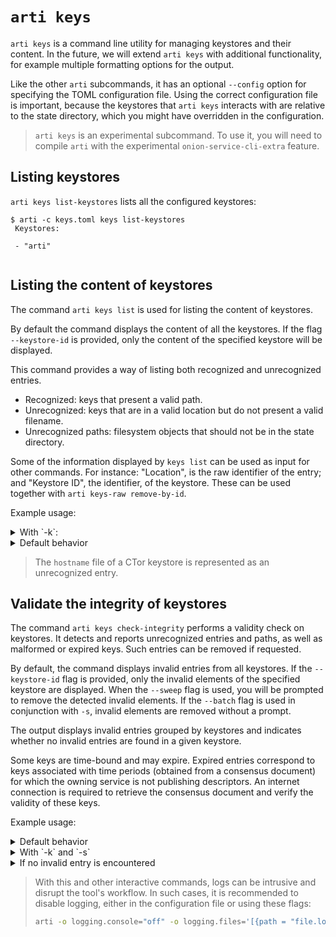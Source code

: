 # `arti keys`

`arti keys` is a command line utility for managing keystores and their content. In the
future, we will extend `arti keys` with additional functionality, for example multiple formatting
options for the output.

Like the other `arti` subcommands, it has an optional `--config` option for
specifying the TOML configuration file. Using the correct configuration file is
important, because the keystores that `arti keys` interacts with are relative to the
state directory, which you might have overridden in the configuration.

> `arti keys` is an experimental subcommand.
> To use it, you will need to compile `arti` with the experimental `onion-service-cli-extra` feature.

## Listing keystores

`arti keys list-keystores` lists all the configured keystores:

```
$ arti -c keys.toml keys list-keystores
 Keystores:

 - "arti"


```


## Listing the content of keystores

The command `arti keys list` is used for listing the content of keystores.

By default the command displays the content of all the keystores. If the
flag `--keystore-id` is provided, only the content of the specified
keystore will be displayed.

This command provides a way of listing both recognized and unrecognized entries.

- Recognized: keys that present a valid path.
- Unrecognized: keys that are in a valid location but do not present a
valid filename.
- Unrecognized paths: filesystem objects that should not be in the state directory.

Some of the information displayed by `keys list` can be used as input for other
commands. For instance: "Location", is the raw identifier of the entry; and
"Keystore ID", the identifier, of the keystore. These can be used together
with `arti keys-raw remove-by-id`.

Example usage:

<details>
<summary>With `-k`:</summary>

```ignore
$ arti -c keys.toml keys list -k arti
 ===== Keystore entries =====


 Keystore ID: arti
 Role: ks_hsc_desc_enc
 Summary: Descriptor decryption key
 KeystoreItemType: X25519StaticKeypair
 Location: client/mnyizjj7m3hpcr7i5afph3zt7maa65johyu2ruis6z7cmnjmaj3h6tad/ks_hsc_desc_enc.x25519_private
 Extra info:
 - hs_id: mnyizjj7m3hpcr7i5afph3zt7maa65johyu2ruis6z7cmnjmaj3h6tad.onion

 --------------------------------------------------------------------------------

 Keystore ID: arti
 Unrecognized path: herba-spontanea/ks_hs_id.ed25519_expanded_private

 --------------------------------------------------------------------------------

 Keystore ID: arti
 Role: ks_hs_id
 Summary: Long-term identity keypair
 KeystoreItemType: Ed25519ExpandedKeypair
 Location: hss/allium-cepa/ks_hs_id.ed25519_expanded_private
 Extra info:
 - nickname: allium-cepa

 --------------------------------------------------------------------------------

 Unrecognized entry
 Keystore ID: arti
 Location: hss/allium-cepa/Ks_hs_id.ed25519_expanded_private
 Error: Key has invalid path: hss/allium-cepa/Ks_hs_id.ed25519_expanded_private

 --------------------------------------------------------------------------------


```
</details>

<details>
<summary>Default behavior</summary>

```ignore
$ arti -c keys.toml keys list
 ===== Keystore entries =====


 Keystore ID: arti
 Role: ks_hsc_desc_enc
 Summary: Descriptor decryption key
 KeystoreItemType: X25519StaticKeypair
 Location: client/mnyizjj7m3hpcr7i5afph3zt7maa65johyu2ruis6z7cmnjmaj3h6tad/ks_hsc_desc_enc.x25519_private
 Extra info:
 - hs_id: mnyizjj7m3hpcr7i5afph3zt7maa65johyu2ruis6z7cmnjmaj3h6tad.onion

 --------------------------------------------------------------------------------

 Keystore ID: arti
 Unrecognized path: herba-spontanea/ks_hs_id.ed25519_expanded_private

 --------------------------------------------------------------------------------

 Keystore ID: arti
 Role: ks_hs_id
 Summary: Long-term identity keypair
 KeystoreItemType: Ed25519ExpandedKeypair
 Location: hss/allium-cepa/ks_hs_id.ed25519_expanded_private
 Extra info:
 - nickname: allium-cepa

 --------------------------------------------------------------------------------

 Unrecognized entry
 Keystore ID: arti
 Location: hss/allium-cepa/Ks_hs_id.ed25519_expanded_private
 Error: Key has invalid path: hss/allium-cepa/Ks_hs_id.ed25519_expanded_private

 --------------------------------------------------------------------------------

 CTor service key
 Hidden service nickname: allium-cepa
 Keystore ID: ctor
 KeystoreItemType: Ed25519ExpandedKeypair
 Location: hs_ed25519_secret_key

 --------------------------------------------------------------------------------

 Unrecognized entry
 Keystore ID: ctor
 Location: hostname
 Error: Key hostname is malformed

 --------------------------------------------------------------------------------

 CTor service key
 Hidden service nickname: allium-cepa
 Keystore ID: ctor
 KeystoreItemType: Ed25519PublicKey
 Location: hs_ed25519_public_key

 --------------------------------------------------------------------------------

```
</details>

> The `hostname` file of a CTor keystore is represented as an unrecognized entry.


## Validate the integrity of keystores

The command `arti keys check-integrity` performs a validity check on keystores.
It detects and reports unrecognized entries and paths, as well as malformed or
expired keys. Such entries can be removed if requested.

By default, the command displays invalid entries from all keystores. If the
`--keystore-id` flag is provided, only the invalid elements of the specified
keystore are displayed. When the `--sweep` flag is used, you will be
prompted to remove the detected invalid elements. If the `--batch` flag
is used in conjunction with `-s`, invalid elements are removed without a prompt.

The output displays invalid entries grouped by keystores and indicates whether no
invalid entries are found in a given keystore.

Some keys are time-bound and may expire. Expired entries correspond to keys
associated with time periods (obtained from a consensus document) for which the
owning service is not publishing descriptors. An internet connection is required
to retrieve the consensus document and verify the validity of these keys.

Example usage:

<details>
<summary>Default behavior</summary>

```ignore
$ arti keys check-integrity
Found problems in keystores: arti, ctor.

Invalid keystore entries in keystore arti:

hss/allium-cepa/Ks_hs_blind_id+20241_1440_43200.ed25519_expanded_private
	Error: Key has invalid path: hss/allium-cepa/Ks_hs_blind_id+20241_1440_43200.ed25519_expanded_private
hss/allium-cepa/ks_hs_id.ed25519_expanded_private
	Error: Failed to parse OpenSSH with type Ed25519ExpandedKeypair
asdf/allium-cepa/ks_hs_blind_id+20242_1440_43200.ed25519_expanded_private
	Error: Unrecognized path: asdf/allium-cepa/ks_hs_blind_id+20242_1440_43200
asdf/allium-cepa/ipts/k_sid+4a487c4a6e5b666a64e748848146e621e2a096f3e18f110696e42d16e11374ae.ed25519_private
	Error: Unrecognized path: asdf/allium-cepa/ipts/k_sid+4a487c4a6e5b666a64e748848146e621e2a096f3e18f110696e42d16e11374ae
asdf/allium-cepa/ipts/k_sid+6674c2d98191e632ff20c030e6f73ec4c7fec10e17d63d86a4f974e7da18ac53.ed25519_private
	Error: Unrecognized path: asdf/allium-cepa/ipts/k_sid+6674c2d98191e632ff20c030e6f73ec4c7fec10e17d63d86a4f974e7da18ac53
asdf/allium-cepa/ipts/k_hss_ntor+bf2c5fb26446e00877757a126fcdf48fa460021497d46aac1afa78ef380003de.x25519_private
	Error: Unrecognized path: asdf/allium-cepa/ipts/k_hss_ntor+bf2c5fb26446e00877757a126fcdf48fa460021497d46aac1afa78ef380003de
asdf/allium-cepa/ipts/k_sid+bf2c5fb26446e00877757a126fcdf48fa460021497d46aac1afa78ef380003de.ed25519_private
	Error: Unrecognized path: asdf/allium-cepa/ipts/k_sid+bf2c5fb26446e00877757a126fcdf48fa460021497d46aac1afa78ef380003de
asdf/allium-cepa/ipts/k_hss_ntor+4a487c4a6e5b666a64e748848146e621e2a096f3e18f110696e42d16e11374ae.x25519_private
	Error: Unrecognized path: asdf/allium-cepa/ipts/k_hss_ntor+4a487c4a6e5b666a64e748848146e621e2a096f3e18f110696e42d16e11374ae
asdf/allium-cepa/ipts/k_hss_ntor+6674c2d98191e632ff20c030e6f73ec4c7fec10e17d63d86a4f974e7da18ac53.x25519_private
	Error: Unrecognized path: asdf/allium-cepa/ipts/k_hss_ntor+6674c2d98191e632ff20c030e6f73ec4c7fec10e17d63d86a4f974e7da18ac53
asdf/allium-cepa/ks_hs_blind_id+20241_1440_43200.ed25519_expanded_private
	Error: Unrecognized path: asdf/allium-cepa/ks_hs_blind_id+20241_1440_43200
asdf/allium-cepa/ks_hs_desc_sign+20242_1440_43200.ed25519_private
	Error: Unrecognized path: asdf/allium-cepa/ks_hs_desc_sign+20242_1440_43200
asdf/allium-cepa/ks_hs_desc_sign+20241_1440_43200.ed25519_private
	Error: Unrecognized path: asdf/allium-cepa/ks_hs_desc_sign+20241_1440_43200
asdf/allium-cepa/ks_hs_id.ed25519_expanded_private
	Error: Unrecognized path: asdf/allium-cepa/ks_hs_id
hss/allium-cepa/ks_hs_desc_sign+20300_1440_43200.ed25519_private
	Error: The entry is expired.
hss/allium-cepa/ks_hs_desc_sign+20299_1440_43200.ed25519_private
	Error: The entry is expired.
hss/allium-cepa/ks_hs_blind_id+20300_1440_43200.ed25519_expanded_private
	Error: The entry is expired.
hss/allium-cepa/ks_hs_blind_id+20299_1440_43200.ed25519_expanded_private
	Error: The entry is expired.

Invalid keystore entries in keystore ctor:

hostname
	Error: Key hostname is malformed
```
</details>

<details>
<summary>With `-k` and `-s`</summary>

```ignore
$ arti keys check-integrity -k arti -s
Found problems in keystore: arti.

Invalid keystore entries in keystore arti:

hss/allium-cepa/Ks_hs_blind_id+20241_1440_43200.ed25519_expanded_private
	Error: Key has invalid path: hss/allium-cepa/Ks_hs_blind_id+20241_1440_43200.ed25519_expanded_private
hss/allium-cepa/ks_hs_id.ed25519_expanded_private
	Error: Failed to parse OpenSSH with type Ed25519ExpandedKeypair
asdf/allium-cepa/ks_hs_blind_id+20242_1440_43200.ed25519_expanded_private
	Error: Unrecognized path: asdf/allium-cepa/ks_hs_blind_id+20242_1440_43200
asdf/allium-cepa/ipts/k_sid+4a487c4a6e5b666a64e748848146e621e2a096f3e18f110696e42d16e11374ae.ed25519_private
	Error: Unrecognized path: asdf/allium-cepa/ipts/k_sid+4a487c4a6e5b666a64e748848146e621e2a096f3e18f110696e42d16e11374ae
asdf/allium-cepa/ipts/k_sid+6674c2d98191e632ff20c030e6f73ec4c7fec10e17d63d86a4f974e7da18ac53.ed25519_private
	Error: Unrecognized path: asdf/allium-cepa/ipts/k_sid+6674c2d98191e632ff20c030e6f73ec4c7fec10e17d63d86a4f974e7da18ac53
asdf/allium-cepa/ipts/k_hss_ntor+bf2c5fb26446e00877757a126fcdf48fa460021497d46aac1afa78ef380003de.x25519_private
	Error: Unrecognized path: asdf/allium-cepa/ipts/k_hss_ntor+bf2c5fb26446e00877757a126fcdf48fa460021497d46aac1afa78ef380003de
asdf/allium-cepa/ipts/k_sid+bf2c5fb26446e00877757a126fcdf48fa460021497d46aac1afa78ef380003de.ed25519_private
	Error: Unrecognized path: asdf/allium-cepa/ipts/k_sid+bf2c5fb26446e00877757a126fcdf48fa460021497d46aac1afa78ef380003de
asdf/allium-cepa/ipts/k_hss_ntor+4a487c4a6e5b666a64e748848146e621e2a096f3e18f110696e42d16e11374ae.x25519_private
	Error: Unrecognized path: asdf/allium-cepa/ipts/k_hss_ntor+4a487c4a6e5b666a64e748848146e621e2a096f3e18f110696e42d16e11374ae
asdf/allium-cepa/ipts/k_hss_ntor+6674c2d98191e632ff20c030e6f73ec4c7fec10e17d63d86a4f974e7da18ac53.x25519_private
	Error: Unrecognized path: asdf/allium-cepa/ipts/k_hss_ntor+6674c2d98191e632ff20c030e6f73ec4c7fec10e17d63d86a4f974e7da18ac53
asdf/allium-cepa/ks_hs_blind_id+20241_1440_43200.ed25519_expanded_private
	Error: Unrecognized path: asdf/allium-cepa/ks_hs_blind_id+20241_1440_43200
asdf/allium-cepa/ks_hs_desc_sign+20242_1440_43200.ed25519_private
	Error: Unrecognized path: asdf/allium-cepa/ks_hs_desc_sign+20242_1440_43200
asdf/allium-cepa/ks_hs_desc_sign+20241_1440_43200.ed25519_private
	Error: Unrecognized path: asdf/allium-cepa/ks_hs_desc_sign+20241_1440_43200
asdf/allium-cepa/ks_hs_id.ed25519_expanded_private
	Error: Unrecognized path: asdf/allium-cepa/ks_hs_id
hss/allium-cepa/ks_hs_desc_sign+20300_1440_43200.ed25519_private
	Error: The entry is expired.
hss/allium-cepa/ks_hs_desc_sign+20299_1440_43200.ed25519_private
	Error: The entry is expired.
hss/allium-cepa/ks_hs_blind_id+20300_1440_43200.ed25519_expanded_private
	Error: The entry is expired.
hss/allium-cepa/ks_hs_blind_id+20299_1440_43200.ed25519_expanded_private
	Error: The entry is expired.
Remove all invalid entries? (type yes or no):
```
</details>

<details>
<summary>If no invalid entry is encountered</summary>

```ignore
$ arti keys check-integrity -k arti
arti: OK.

```
</details>

> With this and other interactive commands, logs can be intrusive and disrupt the
> tool's workflow. In such cases, it is recommended to disable logging, either in
> the configuration file or using these flags:
>
> ```bash
> arti -o logging.console="off" -o logging.files='[{path = "file.log", filter = "info"}]' keys check-integrity
> ```
